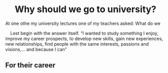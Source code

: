 <h1 align="center">Why should we go to university?</h1>
At one othe my university lectures one of my teachers asked: What do we

&nbsp;&nbsp;&nbsp; Lest begin with the answer itself. “I wanted to study something I enjoy, improve my career prospects, to develop new skills, gain new experiences, new relationships, find people with the same interests, passions and visions,... and because I can”

## For their career
